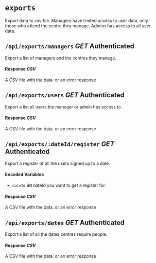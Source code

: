 # `exports`
Export data to csv file. Managers have limited access to user data, only those who attend the centre they manage. Admins has access to all user data.


## `/api/exports/managers` *GET* **Authenticated**
Export a list of managers and the centres they manage.

#### Response *CSV*
A CSV file with the data.
or an error response


## `/api/exports/users` *GET* **Authenticated**
Export a list all users the manager or admin has access to.

#### Response *CSV*
A CSV file with the data.
or an error response


## `/api/exports/:dateId/register` *GET* **Authenticated**
Export a register of all the users signed up to a date.

#### Encoded Variables 
* `dateId` **int** dateId you want to get a register for.

#### Response *CSV*
A CSV file with the data.
or an error response


## `/api/exports/dates` *GET* **Authenticated**
Export a list of all the dates centres require people.

#### Response *CSV*
A CSV file with the data.
or an error response